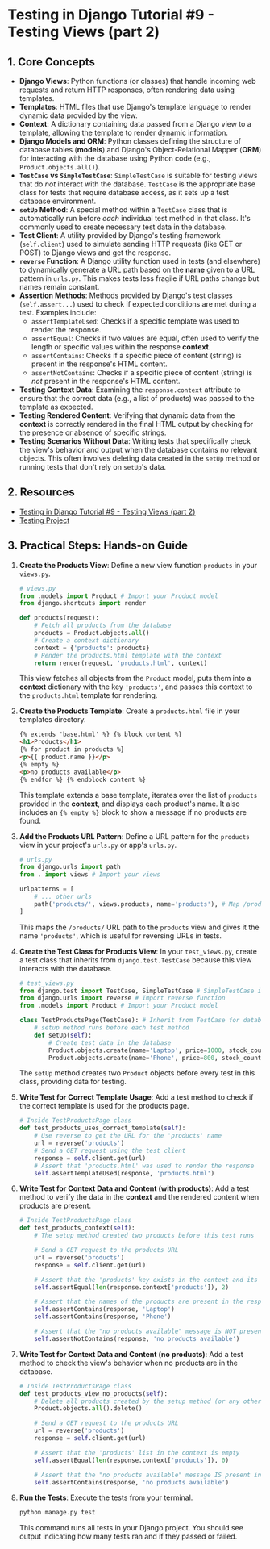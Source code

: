 # Testing in Django Tutorial #9 - Testing Views (part 2)

## 1. Core Concepts

- **Django Views**: Python functions (or classes) that handle incoming web requests and return HTTP responses, often rendering data using templates.
- **Templates**: HTML files that use Django's template language to render dynamic data provided by the view.
- **Context**: A dictionary containing data passed from a Django view to a template, allowing the template to render dynamic information.
- **Django Models and ORM**: Python classes defining the structure of database tables (**models**) and Django's Object-Relational Mapper (**ORM**) for interacting with the database using Python code (e.g., `Product.objects.all()`).
- **`TestCase` vs `SimpleTestCase`**: `SimpleTestCase` is suitable for testing views that do _not_ interact with the database. `TestCase` is the appropriate base class for tests that require database access, as it sets up a test database environment.
- **`setUp` Method**: A special method within a `TestCase` class that is automatically run before _each_ individual test method in that class. It's commonly used to create necessary test data in the database.
- **Test Client**: A utility provided by Django's testing framework (`self.client`) used to simulate sending HTTP requests (like GET or POST) to Django views and get the response.
- **`reverse` Function**: A Django utility function used in tests (and elsewhere) to dynamically generate a URL path based on the **name** given to a URL pattern in `urls.py`. This makes tests less fragile if URL paths change but names remain constant.
- **Assertion Methods**: Methods provided by Django's test classes (`self.assert...`) used to check if expected conditions are met during a test. Examples include:
  - `assertTemplateUsed`: Checks if a specific template was used to render the response.
  - `assertEqual`: Checks if two values are equal, often used to verify the length or specific values within the response **context**.
  - `assertContains`: Checks if a specific piece of content (string) is present in the response's HTML content.
  - `assertNotContains`: Checks if a specific piece of content (string) is _not_ present in the response's HTML content.
- **Testing Context Data**: Examining the `response.context` attribute to ensure that the correct data (e.g., a list of products) was passed to the template as expected.
- **Testing Rendered Content**: Verifying that dynamic data from the **context** is correctly rendered in the final HTML output by checking for the presence or absence of specific strings.
- **Testing Scenarios Without Data**: Writing tests that specifically check the view's behavior and output when the database contains no relevant objects. This often involves deleting data created in the `setUp` method or running tests that don't rely on `setUp`'s data.

## 2. Resources

- [Testing in Django Tutorial #9 - Testing Views (part 2)](https://youtu.be/GOxdQLrEX5U?si=R6YF8lbqchuBI96v)
- [Testing Project](./testing-project/)

## 3. Practical Steps: Hands-on Guide

1.  **Create the Products View**: Define a new view function `products` in your `views.py`.

    ```python
    # views.py
    from .models import Product # Import your Product model
    from django.shortcuts import render

    def products(request):
        # Fetch all products from the database
        products = Product.objects.all()
        # Create a context dictionary
        context = {'products': products}
        # Render the products.html template with the context
        return render(request, 'products.html', context)
    ```

    This view fetches all objects from the `Product` model, puts them into a **context** dictionary with the key `'products'`, and passes this context to the `products.html` template for rendering.

2.  **Create the Products Template**: Create a `products.html` file in your templates directory.

    ```html
    {% extends 'base.html' %} {% block content %}
    <h1>Products</h1>
    {% for product in products %}
    <p>{{ product.name }}</p>
    {% empty %}
    <p>no products available</p>
    {% endfor %} {% endblock content %}
    ```

    This template extends a base template, iterates over the list of `products` provided in the **context**, and displays each product's name. It also includes an `{% empty %}` block to show a message if no products are found.

3.  **Add the Products URL Pattern**: Define a URL pattern for the `products` view in your project's `urls.py` or app's `urls.py`.

    ```python
    # urls.py
    from django.urls import path
    from . import views # Import your views

    urlpatterns = [
        # ... other urls
        path('products/', views.products, name='products'), # Map /products to the view and name it 'products'
    ]
    ```

    This maps the `/products/` URL path to the `products` view and gives it the name `'products'`, which is useful for reversing URLs in tests.

4.  **Create the Test Class for Products View**: In your `test_views.py`, create a test class that inherits from `django.test.TestCase` because this view interacts with the database.

    ```python
    # test_views.py
    from django.test import TestCase, SimpleTestCase # SimpleTestCase if needed for other tests
    from django.urls import reverse # Import reverse function
    from .models import Product # Import your Product model

    class TestProductsPage(TestCase): # Inherit from TestCase for database access
        # setup method runs before each test method
        def setUp(self):
            # Create test data in the database
            Product.objects.create(name='Laptop', price=1000, stock_count=5) # Add stock as needed based on model constraints
            Product.objects.create(name='Phone', price=800, stock_count=10)
    ```

    The `setUp` method creates two `Product` objects before every test in this class, providing data for testing.

5.  **Write Test for Correct Template Usage**: Add a test method to check if the correct template is used for the products page.

    ```python
    # Inside TestProductsPage class
    def test_products_uses_correct_template(self):
        # Use reverse to get the URL for the 'products' name
        url = reverse('products')
        # Send a GET request using the test client
        response = self.client.get(url)
        # Assert that 'products.html' was used to render the response
        self.assertTemplateUsed(response, 'products.html')
    ```

6.  **Write Test for Context Data and Content (with products)**: Add a test method to verify the data in the **context** and the rendered content when products are present.

    ```python
    # Inside TestProductsPage class
    def test_products_context(self):
        # The setup method created two products before this test runs

        # Send a GET request to the products URL
        url = reverse('products')
        response = self.client.get(url)

        # Assert that the 'products' key exists in the context and its length is 2
        self.assertEqual(len(response.context['products']), 2)

        # Assert that the names of the products are present in the response content
        self.assertContains(response, 'Laptop')
        self.assertContains(response, 'Phone')

        # Assert that the "no products available" message is NOT present
        self.assertNotContains(response, 'no products available')
    ```

7.  **Write Test for Context Data and Content (no products)**: Add a test method to check the view's behavior when no products are in the database.

    ```python
    # Inside TestProductsPage class
    def test_products_view_no_products(self):
        # Delete all products created by the setup method (or any others)
        Product.objects.all().delete()

        # Send a GET request to the products URL
        url = reverse('products')
        response = self.client.get(url)

        # Assert that the 'products' list in the context is empty
        self.assertEqual(len(response.context['products']), 0)

        # Assert that the "no products available" message IS present in the response content
        self.assertContains(response, 'no products available')
    ```

8.  **Run the Tests**: Execute the tests from your terminal.
    ```bash
    python manage.py test
    ```
    This command runs all tests in your Django project. You should see output indicating how many tests ran and if they passed or failed.
